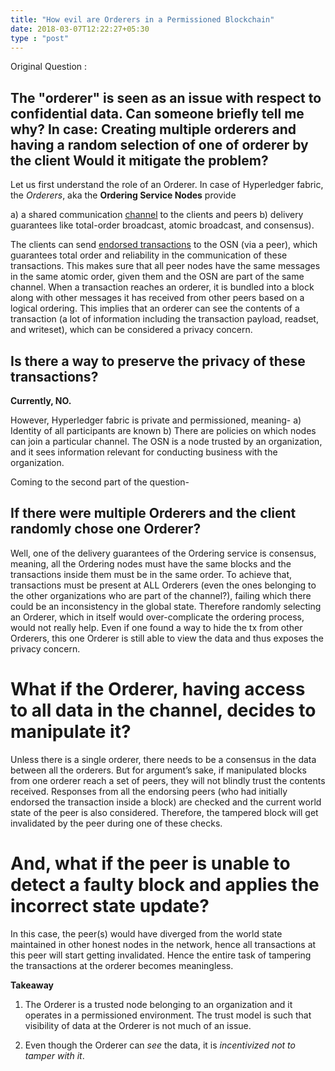 ```yaml
---
title: "How evil are Orderers in a Permissioned Blockchain"
date: 2018-03-07T12:22:27+05:30
type : "post"
---
```



Original Question : 

## The "orderer" is seen as an issue with respect to confidential data. Can someone briefly tell me why? In case: Creating multiple orderers and having a random selection of one of orderer by the client Would it mitigate the problem?

Let us first understand the role of an Orderer. In case of Hyperledger fabric, the _Orderers_, aka the **Ordering Service Nodes** provide 

a) a shared communication [channel](http://hyperledger-fabric.readthedocs.io/en/release/channels.html) to the clients and peers 
b) delivery guarantees like total-order broadcast, atomic broadcast, and consensus).

The clients can send [endorsed transactions](http://hyperledger-fabric.readthedocs.io/en/release/txflow.html) to the OSN (via a peer), which guarantees total order and reliability in the communication of these transactions. This makes sure that all peer nodes have the same messages in the same atomic order, given them and the OSN are part of the same channel. 
When a transaction reaches an orderer, it is bundled into a block along with other messages it has received from other peers based on a logical ordering. This implies that an orderer can see the contents of a transaction (a lot of information including the transaction payload, readset, and writeset), which can be considered a privacy concern. 

## Is there a way to preserve the privacy of these transactions?

**Currently, NO.**

However, Hyperledger fabric is private and permissioned, meaning-
a) Identity of all participants are known
b) There are policies on which nodes can join a particular channel.
The OSN is a node trusted by an organization, and it sees information relevant for conducting business with the organization. 

Coming to the second part of the question- 

## If there were multiple Orderers and the client randomly chose one Orderer?

Well, one of the delivery guarantees of the Ordering service is consensus, meaning, all the Ordering nodes must have the same blocks and the transactions inside them must be in the same order. To achieve that, transactions must be present at ALL Orderers (even the ones belonging to the other organizations who are part of the channel?), failing which there could be an inconsistency in the global state.  Therefore randomly selecting an Orderer, which in itself would over-complicate the ordering process, would not really help. Even if one found a way to hide the tx from other Orderers, this one Orderer is still able to view the data and thus exposes the privacy concern.

# What if the Orderer, having access to all data in the channel, decides to manipulate it?

Unless there is a single orderer, there needs to be a consensus in the data between all the orderers. But for argument’s sake, if manipulated blocks from one orderer reach a set of peers, they will not blindly trust the contents received. Responses from all the endorsing peers (who had initially endorsed the transaction inside a block) are checked and the current world state of the peer is also considered. Therefore, the tampered block will get invalidated by the peer during one of these checks. 

# And, what if the peer is unable to detect a faulty block and applies the incorrect state update?

In this case, the peer(s) would have diverged from the world state maintained in other honest nodes in the network, hence all transactions at this peer will start getting invalidated. Hence the entire task of tampering the transactions at the orderer becomes meaningless. 

**Takeaway**

1.    The Orderer is a trusted node belonging to an organization and it operates in a permissioned environment. The trust model is such that visibility of data at the Orderer is not much of an issue.

2.    Even though the Orderer can _see_ the data, it is _incentivized not to tamper with it_. 


